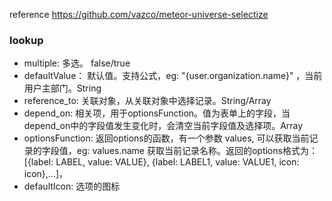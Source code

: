 reference https://github.com/vazco/meteor-universe-selectize

### lookup
- multiple: 多选。 false/true
- defaultValue： 默认值。支持公式，eg: "{user.organization.name}" ，当前用户主部门。String
- reference_to: 关联对象，从关联对象中选择记录。String/Array
- depend_on: 相关项，用于optionsFunction。值为表单上的字段，当depend_on中的字段值发生变化时，会清空当前字段值及选择项。Array
- optionsFunction: 返回options的函数，有一个参数 values, 可以获取当前记录的字段值，eg: values.name 获取当前记录名称。返回的options格式为： [{label: LABEL, value: VALUE}, {label: LABEL1, value: VALUE1, icon: icon},...]，
- defaultIcon: 选项的图标
